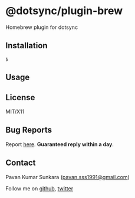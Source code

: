 # @dotsync/plugin-brew

Homebrew plugin for dotsync

## Installation

```
$
```

## Usage

## License
MIT/X11

## Bug Reports
Report [here](http://github.com/pksunkara/dotsync/issues). __Guaranteed reply within a day__.

## Contact
Pavan Kumar Sunkara (pavan.sss1991@gmail.com)

Follow me on [github](https://github.com/users/follow?target=pksunkara), [twitter](http://twitter.com/pksunkara)
